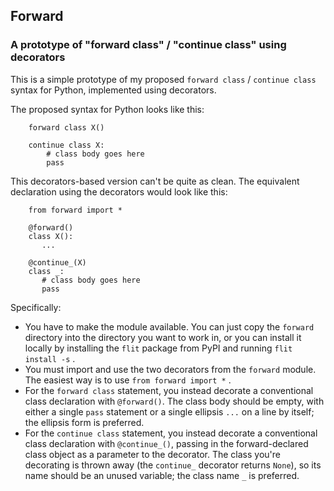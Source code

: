 ## Forward

### A prototype of "forward class" / "continue class" using decorators

This is a simple prototype of my proposed `forward class` / `continue class`
syntax for Python, implemented using decorators.

The proposed syntax for Python looks like this:
```
    forward class X()

    continue class X:
        # class body goes here
        pass
```

This decorators-based version can't be quite as clean.  The equivalent
declaration using the decorators would look like this:

```
    from forward import *

    @forward()
    class X():
       ...

    @continue_(X)
    class _:
       # class body goes here
       pass
```

Specifically:

* You have to make the module available.  You can just copy the `forward`
  directory into the directory you want to work in, or you can install it
  locally by installing the `flit` package from PyPI and running `flit install -s` .
* You must import and use the two decorators from the `forward` module.
  The easiest way is to use `from forward import *` .
* For the `forward class` statement, you instead decorate a conventional class
  declaration with `@forward()`.  The class body should be empty, with either
  a single `pass` statement or a single ellipsis `...` on a line by itself;
  the ellipsis form is preferred.
* For the `continue class` statement, you instead decorate a conventional
  class declaration with `@continue_()`, passing in the forward-declared class
  object as a parameter to the decorator.  The class you're decorating is
  thrown away (the `continue_` decorator returns `None`), so its name should
  be an unused variable; the class name `_` is preferred.